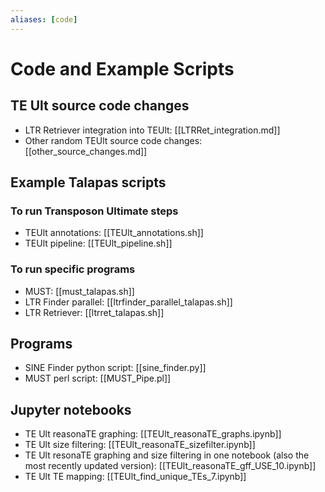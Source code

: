 ```yaml
---
aliases: [code]
---
```


# Code and Example Scripts

## TE Ult source code changes

- LTR Retriever integration into TEUlt: [[LTRRet_integration.md]]
- Other random TEUlt source code changes: [[other_source_changes.md]]

## Example Talapas scripts
### To run Transposon Ultimate steps
- TEUlt annotations: [[TEUlt_annotations.sh]]
- TEUlt pipeline: [[TEUlt_pipeline.sh]]

### To run specific programs
- MUST: [[must_talapas.sh]]
- LTR Finder parallel: [[ltrfinder_parallel_talapas.sh]]
- LTR Retriever: [[ltrret_talapas.sh]]

## Programs
- SINE Finder python script: [[sine_finder.py]]
- MUST perl script: [[MUST_Pipe.pl]]

## Jupyter notebooks
- TE Ult reasonaTE graphing: [[TEUlt_reasonaTE_graphs.ipynb]]
- TE Ult size filtering: [[TEUlt_reasonaTE_sizefilter.ipynb]]
- TE Ult resonaTE graphing and size filtering in one notebook (also the most recently updated version): [[TEUlt_reasonaTE_gff_USE_10.ipynb]]
- TE Ult TE mapping: [[TEUlt_find_unique_TEs_7.ipynb]]

